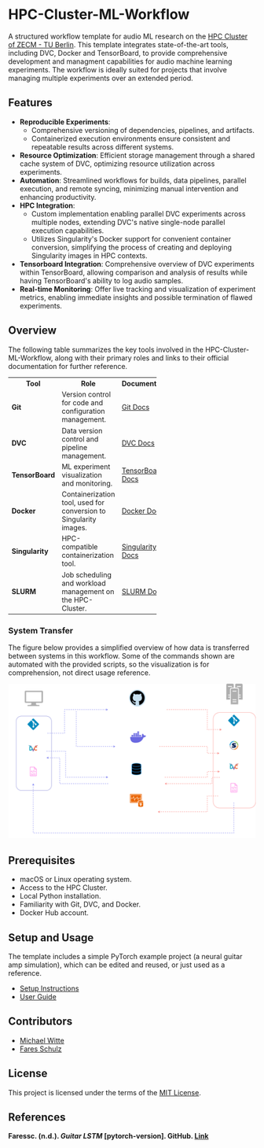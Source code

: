 # HPC-Cluster-ML-Workflow 

A structured workflow template for audio ML research on the [HPC Cluster of ZECM - TU Berlin](https://www.tu.berlin/campusmanagement/angebot/high-performance-computing-hpc). This template integrates state-of-the-art tools, including DVC, Docker and TensorBoard, to provide comprehensive development and managment capabilities for audio machine learning experiments. The workflow is ideally suited for projects that involve managing multiple experiments over an extended period. 

## Features
- **Reproducible Experiments**: 
  - Comprehensive versioning of dependencies, pipelines, and artifacts.
  - Containerized execution environments ensure consistent and repeatable results across different systems.
- **Resource Optimization**: Efficient storage management through a shared cache system of DVC, optimizing resource utilization across experiments.
- **Automation**: Streamlined workflows for builds, data pipelines, parallel execution, and remote syncing, minimizing manual intervention and enhancing productivity.
- **HPC Integration**: 
   - Custom implementation enabling parallel DVC experiments across multiple nodes, extending DVC's native single-node parallel execution capabilities.
   - Utilizes Singularity's Docker support for convenient container conversion, simplifying the process of creating and deploying Singularity images in HPC contexts.
- **Tensorboard Integration**: Comprehensive overview of DVC experiments within TensorBoard, allowing comparison and analysis of results while having TensorBoard's ability to log audio samples.
- **Real-time Monitoring**: Offer live tracking and visualization of experiment metrics, enabling immediate insights and possible termination of flawed experiments.

## Overview

The following table summarizes the key tools involved in the HPC-Cluster-ML-Workflow, along with their primary roles and links to their official documentation for further reference.

<table align="center" style="width: 60%; border-collapse: collapse;">
  <tr>
    <th>Tool</th>
    <th>Role</th>
    <th>Documentation</th>
  </tr>
  <tr>
    <td><b>Git</b></td>
    <td>Version control for code and configuration management.</td>
    <td><a href="https://git-scm.com/doc">Git Docs</a></td>
  </tr>
  <tr>
    <td><b>DVC</b></td>
    <td>Data version control and pipeline management.</td>
    <td><a href="https://dvc.org/doc">DVC Docs</a></td>
  </tr>
  <tr>
    <td><b>TensorBoard</b></td>
    <td>ML experiment visualization and monitoring.</td>
    <td><a href="https://www.tensorflow.org/tensorboard">TensorBoard Docs</a></td>
  </tr>
  <tr>
    <td><b>Docker</b></td>
    <td>Containerization tool, used for conversion to Singularity images.</td>
    <td><a href="https://docs.docker.com">Docker Docs</a></td>
  </tr>
  <tr>
    <td><b>Singularity</b></td>
    <td>HPC-compatible containerization tool.</td>
    <td><a href="https://docs.sylabs.io">Singularity Docs</a></td>
  </tr>
  <tr>
    <td><b>SLURM</b></td>
    <td>Job scheduling and workload management on the HPC-Cluster.</td>
    <td><a href="https://slurm.schedmd.com/documentation.html">SLURM Docs</a></td>
  </tr>
</table>

### System Transfer
The figure below provides a simplified overview of how data is transferred between systems in this workflow. Some of the commands shown are automated with the provided scripts, so the visualization is for comprehension, not direct usage reference.
        <p align="center">
        <img src="docs/graphics/Dependency_Transfer_Simplified.png" alt="Simplified diagram of dependency transfer between systems" width="690">
        </p>

## Prerequisites
- macOS or Linux operating system.
- Access to the HPC Cluster.
- Local Python installation.
- Familiarity with Git, DVC, and Docker.
- Docker Hub account.

## Setup and Usage

The template includes a simple PyTorch example project (a neural guitar amp simulation), which can be edited and reused, or just used as a reference. 

- [Setup Instructions](docs/SETUP.md)
- [User Guide](docs/USAGE.md)

## Contributors

- [Michael Witte](https://github.com/michaelwitte)
- [Fares Schulz](https://github.com/faressc)

## License

This project is licensed under the terms of the [MIT License](LICENSE.md). 

## References

**Faressc. (n.d.). *Guitar LSTM* [pytorch-version]. GitHub. [Link](https://github.com/faressc/GuitarLSTM/tree/main/pytorch-version)**


